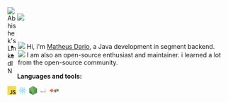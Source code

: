 <a href="https://www.linkedin.com/in/matheus-dario">
  <img align="left" alt="Abhishek's LinkedIN" width="22px" src="https://raw.githubusercontent.com/peterthehan/peterthehan/master/assets/linkedin.svg" />
</a>

![](https://visitor-badge.glitch.me/badge?page_id=MatheusDario.MatheusDario)

<br />

- <img src=https://github.com/TheDudeThatCode/TheDudeThatCode/blob/master/Assets/Developer.gif width="20"> Hi, i'm [Matheus Dario](https://github.com/MatheusDario), a Java development in segment backend.
- <img src=https://github.com/TheDudeThatCode/TheDudeThatCode/blob/master/Assets/hmm.gif width="20"> I am also an open-source enthusiast and maintainer. i learned a lot from the open-source community.
  
**Languages and tools:**  

<code><img height="20" src="https://raw.githubusercontent.com/github/explore/80688e429a7d4ef2fca1e82350fe8e3517d3494d/topics/javascript/javascript.png"></code>
<code><img height="20" src="https://raw.githubusercontent.com/github/explore/80688e429a7d4ef2fca1e82350fe8e3517d3494d/topics/react/react.png"></code>
<code><img height="20" src="https://raw.githubusercontent.com/github/explore/80688e429a7d4ef2fca1e82350fe8e3517d3494d/topics/nodejs/nodejs.png"></code>
<code><img height="20" src="https://raw.githubusercontent.com/github/explore/80688e429a7d4ef2fca1e82350fe8e3517d3494d/topics/mysql/mysql.png"></code>
<code><img height="20" src="https://raw.githubusercontent.com/github/explore/80688e429a7d4ef2fca1e82350fe8e3517d3494d/topics/git/git.png"></code>

</br>



